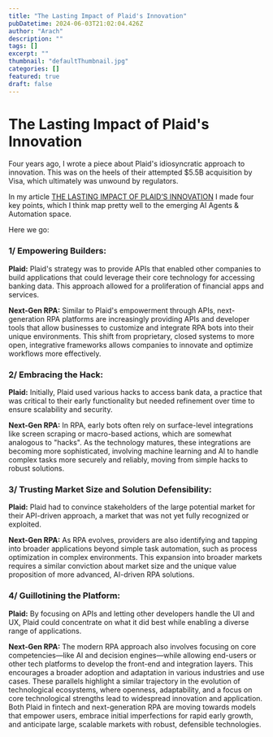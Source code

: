 ```yaml
---
title: "The Lasting Impact of Plaid's Innovation"
pubDatetime: 2024-06-03T21:02:04.426Z
author: "Arach"
description: ""
tags: []
excerpt: ""
thumbnail: "defaultThumbnail.jpg"
categories: []
featured: true 
draft: false
---
```


# The Lasting Impact of Plaid's Innovation

Four years ago, I wrote a piece about Plaid's idiosyncratic approach to innovation. This was on the heels of their attempted $5.5B acquisition by Visa, which ultimately was unwound by regulators.

In my article [THE LASTING IMPACT OF PLAID’S INNOVATION](https://www.insurancethoughtleadership.com/ecosystems/lasting-impact-plaids-innovation) I made four key points, which I think map pretty well to the emerging AI Agents & Automation space.

Here we go:

### 1/ Empowering Builders:

**Plaid:** Plaid's strategy was to provide APIs that enabled other companies to build applications that could leverage their core technology for accessing banking data. This approach allowed for a proliferation of financial apps and services.

**Next-Gen RPA:** Similar to Plaid's empowerment through APIs, next-generation RPA platforms are increasingly providing APIs and developer tools that allow businesses to customize and integrate RPA bots into their unique environments. This shift from proprietary, closed systems to more open, integrative frameworks allows companies to innovate and optimize workflows more effectively.

### 2/ Embracing the Hack:

**Plaid:** Initially, Plaid used various hacks to access bank data, a practice that was critical to their early functionality but needed refinement over time to ensure scalability and security.

**Next-Gen RPA:** In RPA, early bots often rely on surface-level integrations like screen scraping or macro-based actions, which are somewhat analogous to "hacks". As the technology matures, these integrations are becoming more sophisticated, involving machine learning and AI to handle complex tasks more securely and reliably, moving from simple hacks to robust solutions.

### 3/ Trusting Market Size and Solution Defensibility:

**Plaid:** Plaid had to convince stakeholders of the large potential market for their API-driven approach, a market that was not yet fully recognized or exploited.

**Next-Gen RPA:** As RPA evolves, providers are also identifying and tapping into broader applications beyond simple task automation, such as process optimization in complex environments. This expansion into broader markets requires a similar conviction about market size and the unique value proposition of more advanced, AI-driven RPA solutions.

### 4/ Guillotining the Platform:

**Plaid:** By focusing on APIs and letting other developers handle the UI and UX, Plaid could concentrate on what it did best while enabling a diverse range of applications.

**Next-Gen RPA:** The modern RPA approach also involves focusing on core competencies—like AI and decision engines—while allowing end-users or other tech platforms to develop the front-end and integration layers. This encourages a broader adoption and adaptation in various industries and use cases.
These parallels highlight a similar trajectory in the evolution of technological ecosystems, where openness, adaptability, and a focus on core technological strengths lead to widespread innovation and application. Both Plaid in fintech and next-generation RPA are moving towards models that empower users, embrace initial imperfections for rapid early growth, and anticipate large, scalable markets with robust, defensible technologies.
